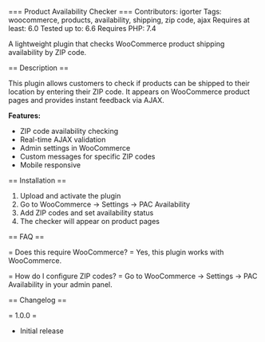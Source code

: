 === Product Availability Checker ===
Contributors: igorter
Tags: woocommerce, products, availability, shipping, zip code, ajax
Requires at least: 6.0
Tested up to: 6.6
Requires PHP: 7.4

A lightweight plugin that checks WooCommerce product shipping availability by ZIP code.

== Description ==

This plugin allows customers to check if products can be shipped to their location by entering their ZIP code. It appears on WooCommerce product pages and provides instant feedback via AJAX.

**Features:**
* ZIP code availability checking
* Real-time AJAX validation
* Admin settings in WooCommerce
* Custom messages for specific ZIP codes
* Mobile responsive

== Installation ==

1. Upload and activate the plugin
2. Go to WooCommerce → Settings → PAC Availability
3. Add ZIP codes and set availability status
4. The checker will appear on product pages

== FAQ ==

= Does this require WooCommerce? =
Yes, this plugin works with WooCommerce.

= How do I configure ZIP codes? =
Go to WooCommerce → Settings → PAC Availability in your admin panel.

== Changelog ==

= 1.0.0 =
* Initial release